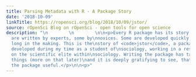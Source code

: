 ```yaml
---
title: Parsing Metadata with R - A Package Story
date: '2018-10-09'
linkTitle: https://ropensci.org/blog/2018/10/09/jstor/
source: rOpenSci Blog on rOpenSci - open tools for open science
description: "\n        \n        \n\n<p>Every R package has its story. Some packages
  are written by experts, some by\nnovices. Some are developed quickly, others were
  long in the making. This is the\nstory of <code>jstor</code>, a package which I
  developed during my time as a student of\nsociology, working in a research project
  on the scientific elite within\nsociology. Writing the package has taught me many
  things (more on that later)\nand it is deeply gratifying to see, that others find
  the package useful.</p>\n\n<p>"
---
```


